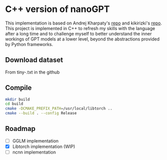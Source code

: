 # C++ version of nanoGPT

This implementation is based on Andrej Kharpaty's [repo](https://github.com/karpathy/nanogpt) and kikirizki's [repo](https://github.com/kikirizki/nanogpt_cpp). This project is implemented in C++ to refresh my skills with the language after a long time and to challenge myself to better understand the inner workings of GPT models at a lower level, beyond the abstractions provided by Python frameworks.

## Download dataset

From tiny-.txt in the github 

## Compile
```bash
mkdir build
cd build
cmake -DCMAKE_PREFIX_PATH=/usr/local/libtorch ..
cmake --build . --config Release
```

## Roadmap
- [ ] GGLM implementation
- [x] Libtorch implementation (WIP)
- [ ] ncnn implementation
